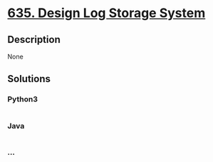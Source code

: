 # [635. Design Log Storage System](https://leetcode.com/problems/design-log-storage-system)

## Description
None


## Solutions


### Python3

```python

```

### Java

```java

```

### ...
```

```
